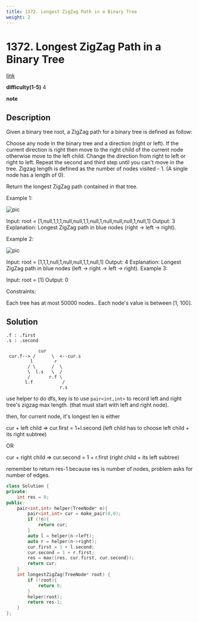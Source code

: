 ```yaml
---
title: 1372. Longest ZigZag Path in a Binary Tree
weight: 2
---
```

# 1372. Longest ZigZag Path in a Binary Tree
[link](https://leetcode.com/problems/longest-zigzag-path-in-a-binary-tree/)

**difficulty(1-5)**
4

**note**

## Description
Given a binary tree root, a ZigZag path for a binary tree is defined as follow:

Choose any node in the binary tree and a direction (right or left).
If the current direction is right then move to the right child of the current node otherwise move to the left child.
Change the direction from right to left or right to left.
Repeat the second and third step until you can't move in the tree.
Zigzag length is defined as the number of nodes visited - 1. (A single node has a length of 0).

Return the longest ZigZag path contained in that tree.

 

Example 1:

![pic](https://assets.leetcode.com/uploads/2020/01/22/sample_1_1702.png)

Input: root = [1,null,1,1,1,null,null,1,1,null,1,null,null,null,1,null,1]
Output: 3
Explanation: Longest ZigZag path in blue nodes (right -> left -> right).

Example 2:

![pic](https://assets.leetcode.com/uploads/2020/01/22/sample_2_1702.png)

Input: root = [1,1,1,null,1,null,null,1,1,null,1]
Output: 4
Explanation: Longest ZigZag path in blue nodes (left -> right -> left -> right).
Example 3:

Input: root = [1]
Output: 0
 

Constraints:

Each tree has at most 50000 nodes..
Each node's value is between [1, 100].

## Solution
```
.f : .first
.s : .second

            cur 
 cur.f--> /      \  <--cur.s
         l        r
        / \      /  \ 
        \  l.s   \  /
        /       r.f \
       l.f           /
                    r.s

```

use helper to do dfs, key is to use `pair<int,int>` to record left and right tree's zigzag max length. (that must start with left and right node).

then, for current node, it's longest len is either 

cur + left child => cur.first = 1+l.second (left child has to choose left child + its right subtree)

OR

cur + right child => cur.second = 1 + r.first (right child + its left subtree)

remember to return res-1 because res is number of nodes, problem asks for number of edges. 

```c++
class Solution {
private:
    int res = 0;
public:
    pair<int,int> helper(TreeNode* n){
        pair<int,int> cur = make_pair(0,0);
        if (!n){
            return cur;
        }
        auto l = helper(n->left);
        auto r = helper(n->right);
        cur.first = 1 + l.second;
        cur.second = 1 + r.first;
        res = max({res, cur.first, cur.second});
        return cur;
    }
    int longestZigZag(TreeNode* root) {
        if (!root){
            return 0;
        }
        helper(root);
        return res-1;
    }
};
```
